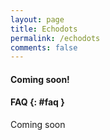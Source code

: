 ```yaml
---
layout: page
title: Echodots
permalink: /echodots
comments: false
---
```


#### Coming soon!

#### FAQ {: #faq }
Coming soon